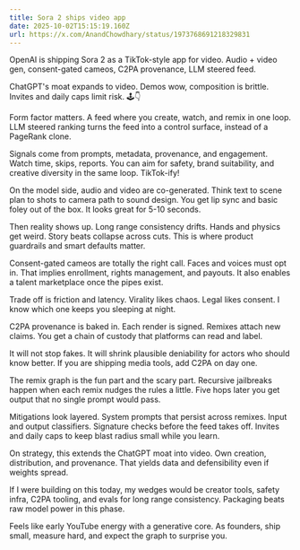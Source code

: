 ```yaml
---
title: Sora 2 ships video app
date: 2025-10-02T15:15:19.160Z
url: https://x.com/AnandChowdhary/status/1973768691218329831
---
```


OpenAI is shipping Sora 2 as a TikTok-style app for video. Audio + video gen, consent-gated cameos, C2PA provenance, LLM steered feed.   
  
ChatGPT's moat expands to video. Demos wow, composition is brittle. Invites and daily caps limit risk. 🕹️👇  
  
Form factor matters. A feed where you create, watch, and remix in one loop. LLM steered ranking turns the feed into a control surface, instead of a PageRank clone.  
  
Signals come from prompts, metadata, provenance, and engagement. Watch time, skips, reports. You can aim for safety, brand suitability, and creative diversity in the same loop. TikTok-ify!  
  
On the model side, audio and video are co-generated. Think text to scene plan to shots to camera path to sound design. You get lip sync and basic foley out of the box. It looks great for 5-10 seconds.  
  
Then reality shows up. Long range consistency drifts. Hands and physics get weird. Story beats collapse across cuts. This is where product guardrails and smart defaults matter.  
  
Consent-gated cameos are totally the right call. Faces and voices must opt in. That implies enrollment, rights management, and payouts. It also enables a talent marketplace once the pipes exist.  
  
Trade off is friction and latency. Virality likes chaos. Legal likes consent. I know which one keeps you sleeping at night.  
  
C2PA provenance is baked in. Each render is signed. Remixes attach new claims. You get a chain of custody that platforms can read and label.  
  
It will not stop fakes. It will shrink plausible deniability for actors who should know better. If you are shipping media tools, add C2PA on day one.  
  
The remix graph is the fun part and the scary part. Recursive jailbreaks happen when each remix nudges the rules a little. Five hops later you get output that no single prompt would pass.  
  
Mitigations look layered. System prompts that persist across remixes. Input and output classifiers. Signature checks before the feed takes off. Invites and daily caps to keep blast radius small while you learn.  
  
On strategy, this extends the ChatGPT moat into video. Own creation, distribution, and provenance. That yields data and defensibility even if weights spread.  
  
If I were building on this today, my wedges would be creator tools, safety infra, C2PA tooling, and evals for long range consistency. Packaging beats raw model power in this phase.  
  
Feels like early YouTube energy with a generative core. As founders, ship small, measure hard, and expect the graph to surprise you.
